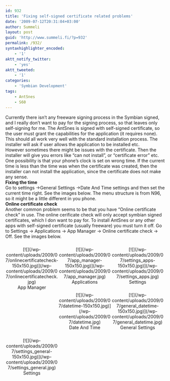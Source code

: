 ```yaml
---
id: 932
title: 'Fixing self-signed certificate related problems'
date: '2009-07-12T20:31:04+03:00'
author: Summeli
layout: post
guid: 'http://www.summeli.fi/?p=932'
permalink: /932/
syntaxhighlighter_encoded:
    - '1'
aktt_notify_twitter:
    - 'yes'
aktt_tweeted:
    - '1'
categories:
    - 'Symbian Development'
tags:
    - AntSnes
    - S60
---
```


Currently there isn’t any freeware signing process in the Symbian signed, and I really don’t want to pay for the signing process, so that leaves only self-signing for me. The AntSnes is signed with self-signed certificate, so the user must grant the capabilities for the application (it requires none). This should all work very well with the standard installation process. The installer will ask if user allows the application to be installed etc.  
However sometimes there might be issues with the certificate. Then the installer will give you errors like “can not install”, or “certificate error” etc. One possibility is that your phone’s clock is set on wrong time. If the current time is less than the time was when the certificate was created, then the installer can not install the application, since the certificate does not make any sense.  
**Fixing the time**  
Go to settings -&gt;General Settings -&gt;Date And Time settings and then set the current time right. See the images below. The menu structure is from N96, so it might be a little different in you phone.  
**Online certificate check**  
Another common problem seems to be that you have “Online certificate check” in use. The online cerificate check will only accept symbian signed certificates, which I don want to pay for. To install AntSnes or any other apps with self-signed certificate (usually freeware) you must turn it off. Go to Settings -&gt; Applications -&gt; App Manager -&gt; Online certificate check -&gt; Off. See the images below.  
 <style type="text/css">
			#gallery-1 {
				margin: auto;
			}
			#gallery-1 .gallery-item {
				float: left;
				margin-top: 10px;
				text-align: center;
				width: 33%;
			}
			#gallery-1 img {
				border: 2px solid #cfcfcf;
			}
			#gallery-1 .gallery-caption {
				margin-left: 0;
			}
			/* see gallery_shortcode() in wp-includes/media.php */
		</style>

<div class="gallery galleryid-932 gallery-columns-3 gallery-size-thumbnail" id="gallery-1"><dl class="gallery-item"> <dt class="gallery-icon portrait"> [![](/wp-content/uploads/2009/07/onlinecertificatecheck-150x150.jpg)](/wp-content/uploads/2009/07/onlinecertificatecheck.jpg) </dt> <dd class="wp-caption-text gallery-caption" id="gallery-1-941"> App Manager </dd></dl><dl class="gallery-item"> <dt class="gallery-icon portrait"> [![](/wp-content/uploads/2009/07/app_manager-150x150.jpg)](/wp-content/uploads/2009/07/app_manager.jpg) </dt> <dd class="wp-caption-text gallery-caption" id="gallery-1-943"> Applications </dd></dl><dl class="gallery-item"> <dt class="gallery-icon portrait"> [![](/wp-content/uploads/2009/07/settings_apps-150x150.jpg)](/wp-content/uploads/2009/07/settings_apps.jpg) </dt> <dd class="wp-caption-text gallery-caption" id="gallery-1-942"> Settings </dd></dl>  
<dl class="gallery-item"> <dt class="gallery-icon portrait"> [![](/wp-content/uploads/2009/07/datetime-150x150.jpg)](/wp-content/uploads/2009/07/datetime.jpg) </dt> <dd class="wp-caption-text gallery-caption" id="gallery-1-935"> Date And Time </dd></dl><dl class="gallery-item"> <dt class="gallery-icon portrait"> [![](/wp-content/uploads/2009/07/general_datetime-150x150.jpg)](/wp-content/uploads/2009/07/general_datetime.jpg) </dt> <dd class="wp-caption-text gallery-caption" id="gallery-1-936"> General Settings </dd></dl><dl class="gallery-item"> <dt class="gallery-icon portrait"> [![](/wp-content/uploads/2009/07/settings_general-150x150.jpg)](/wp-content/uploads/2009/07/settings_general.jpg) </dt> <dd class="wp-caption-text gallery-caption" id="gallery-1-937"> Settings </dd></dl>  
 </div>